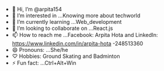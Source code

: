 - 👋 Hi, I’m @arpita154
- 👀 I’m interested in ...Knowing more about techworld
- 🌱 I’m currently learning ...Web_development 
- 💞️ I’m looking to collaborate on ...React.js
- 📫 How to reach me ...Facebook: Arpita Hota and LinkedIn: https://www.linkedin.com/in/arpita-hota -248513360
- 😄 Pronouns: ...She/he
- ♡ Hobbies: Ground Skating and Badminton
- ⚡ Fun fact: ...Ctrl+Alt+Win

<!---
arpita154/arpita154 is a ✨ special ✨ repository because its `README.md` (this file) appears on your GitHub profile.
You can click the Preview link to take a look at your changes.
--->
